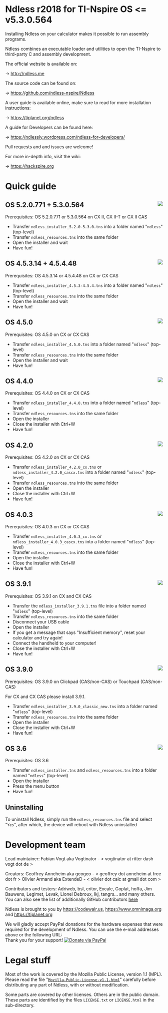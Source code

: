 Ndless r2018 for TI-Nspire OS <= v5.3.0.564
===========================================

Installing Ndless on your calculator makes it possible to run assembly programs.

Ndless combines an executable loader and utilities to open the TI-Nspire to third-party C and assembly development.

The official website is available on:

->    http://ndless.me

The source code can be found on:

->    https://github.com/ndless-nspire/Ndless 

A user guide is available online, make sure to read for more installation instructions:

->    https://tiplanet.org/ndless

A guide for Developers can be found here:

->    https://ndlessly.wordpress.com/ndless-for-developers/

Pull requests and and issues are welcome!

For more in-depth info, visit the wiki:

->    https://hackspire.org

Quick guide
===========

OS 5.2.0.771 + 5.3.0.564 <img src="https://i.imgur.com/kozAxpP.png" align="right">
--------

Prerequisites: OS 5.2.0.771 or 5.3.0.564 on CX II, CX II-T or CX II CAS

* Transfer `ndless_installer_5.2.0-5.3.0.tns` into a folder named "`ndless`" (top-level)
* Transfer `ndless_resources.tns` into the same folder
* Open the installer and wait
* Have fun!

OS 4.5.3.14 + 4.5.4.48 <img src="https://i.imgur.com/uuO3ue9.png" align="right">
--------

Prerequisites: OS 4.5.3.14 or 4.5.4.48 on CX or CX CAS

* Transfer `ndless_installer_4.5.3-4.5.4.tns` into a folder named "`ndless`" (top-level)
* Transfer `ndless_resources.tns` into the same folder
* Open the installer and wait
* Have fun!

OS 4.5.0 <img src="https://i.imgur.com/ZdWgSCq.png" align="right">
--------

Prerequisites: OS 4.5.0 on CX or CX CAS

* Transfer `ndless_installer_4.5.0.tns` into a folder named "`ndless`" (top-level)
* Transfer `ndless_resources.tns` into the same folder
* Open the installer and wait
* Have fun!

OS 4.4.0 <img src="http://i.imgur.com/mDOg6JG.png" align="right">
--------

Prerequisites: OS 4.4.0 on CX or CX CAS

* Transfer `ndless_installer_4.4.0.tns` into a folder named "`ndless`" (top-level)
* Transfer `ndless_resources.tns` into the same folder
* Open the installer
* Close the installer with Ctrl+W
* Have fun!

OS 4.2.0 <img src="http://i.imgur.com/GS2K9tS.png" align="right">
--------

Prerequisites: OS 4.2.0 on CX or CX CAS

* Transfer `ndless_installer_4.2.0_cx.tns` or `ndless_installer_4.2.0_cascx.tns` into a folder named "`ndless`" (top-level)
* Transfer `ndless_resources.tns` into the same folder
* Open the installer
* Close the installer with Ctrl+W
* Have fun!

OS 4.0.3 <img src="https://i.imgur.com/oEsrtC2.png" align="right">
--------

Prerequisites: OS 4.0.3 on CX or CX CAS

* Transfer `ndless_installer_4.0.3_cx.tns` or `ndless_installer_4.0.3_cascx.tns` into a folder named "`ndless`" (top-level)
* Transfer `ndless_resources.tns` into the same folder
* Open the installer
* Close the installer with Ctrl+W
* Have fun!

OS 3.9.1 <img src="https://i.imgur.com/rT8Ltmy.png" align="right">
--------

Prerequisites: OS 3.9.1 on CX and CX CAS

* Transfer the `ndless_installer_3.9.1.tns` file into a folder named "`ndless`" (top-level)
* Transfer `ndless_resources.tns` into the same folder
* Disconnect your USB cable
* Open the installer
* If you get a message that says "Insufficient memory", reset your calculator and try again!
* Connect the handheld to your computer!
* Close the installer with Ctrl+W
* Have fun!


OS 3.9.0 <img src="https://i.imgur.com/V9U8RSc.png" align="right">
--------

Prerequisites: OS 3.9.0 on Clickpad (CAS/non-CAS) or Touchpad (CAS/non-CAS)

For CX and CX CAS please install 3.9.1.

* Transfer `ndless_installer_3.9.0_classic_new.tns` into a folder named "`ndless`" (top-level)
* Transfer `ndless_resources.tns` into the same folder
* Open the installer
* Close the installer with Ctrl+W
* Have fun!

OS 3.6 <img src="http://www.mirari.fr/NwM1" align="right">
------

Prerequisites: OS 3.6

* Transfer `ndless_installer.tns` and `ndless_resources.tns` into a folder named "`ndless`" (top-level)
* Open the installer
* Press the menu button
* Have fun!

Uninstalling
------

To uninstall Ndless, simply run the `ndless_resources.tns` file and select "`Yes`", after which, the device will reboot with Ndless uninstalled

Development team
================

Lead maintainer:
  Fabian Vogt aka Vogtinator - < vogtinator at ritter dash vogt dot de >

Creators:
  Geoffrey Anneheim aka geogeo - < geoffrey dot anneheim at free dot fr >
  Olivier Armand aka ExtendeD  - < olivier dot calc at gmail dot com >

Contributors and testers: Adriweb, bsl, critor, Excale, Goplat, hoffa, Jim Bauwens, Legimet, Levak, Lionel Debroux, lkj, tangrs... and many others.  
You can also see the list of additionally GitHub contributors [here](https://github.com/ndless-nspire/Ndless/graphs/contributors)

Ndless is brought to you by https://codewalr.us, https://www.omnimaga.org and https://tiplanet.org

We will gladly accept PayPal donations for the hardware expenses that were required for the development of Ndless. You can use the e-mail addresses above or the following URL:  
Thank you for your support! [![Donate via PayPal](https://www.paypal.com/en_US/i/btn/btn_donate_LG.gif)](https://www.paypal.com/cgi-bin/webscr?cmd=_donations&business=olivier%2ecalc%40gmail%2ecom&lc=US&item_name=Ndless&currency_code=USD&bn=PP%2dDonationsBF%3abtn_donate_LG%2egif%3aNonHosted)

Legal stuff
===========

Most of the work is covered by the Mozilla Public License, version 1.1 (MPL). 
Please read the file "[`Mozilla-Public-License-v1.1.html`](/Mozilla-Public-License-v1.1.html)" carefully before distributing any part of Ndless, with or without modification.

Some parts are covered by other licenses. Others are in the public domain. These parts are identified by the files `LICENSE.txt` or `LICENSE.html` in the sub-directory.
